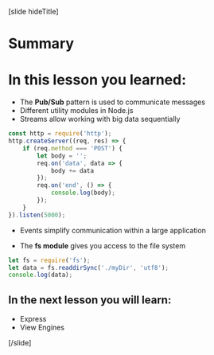 [slide hideTitle]
# Summary


# In this lesson you learned:

- The **Pub/Sub** pattern is used to communicate messages
- Different utility modules in Node.js
- Streams allow working with big data sequentially

```js
const http = require('http');
http.createServer((req, res) => {
    if (req.method === 'POST') {
        let body = '';
        req.on('data', data => {
            body += data
        });
        req.on('end', () => {
            console.log(body);
        });
    }
}).listen(5000);
```

- Events simplify communication within a large application

- The **fs module** gives you access to the file system

```js
let fs = require('fs');
let data = fs.readdirSync('./myDir', 'utf8');
console.log(data);
```

## In the next lesson you will learn:

- Express
- View Engines

[/slide]
